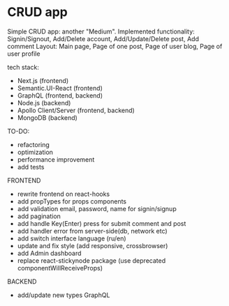 # CRUD app

Simple CRUD app: another "Medium".
Implemented functionality: Signin/Signout, Add/Delete account, Add/Update/Delete post, Add comment
Layout: Main page, Page of one post, Page of user blog, Page of user profile

tech stack:
- Next.js (frontend)
- Semantic.UI-React (frontend)
- GraphQL (frontend, backend)
- Node.js (backend)
- Apollo Client/Server (frontend, backend)
- MongoDB (backend)


TO-DO:

- refactoring
- optimization
- performance improvement
- add tests


FRONTEND
- rewrite frontend on react-hooks
- add propTypes for props components
- add validation email, password, name for signin/signup
- add pagination
- add handle Key(Enter) press for submit comment and post
- add handler error from server-side(db, network etc)
- add switch interface language (ru/en)
- update and fix style (add responsive, crossbrowser)
- add Admin dashboard
- replace react-stickynode package (use deprecated componentWillReceiveProps)


BACKEND
- add/update new types GraphQL
